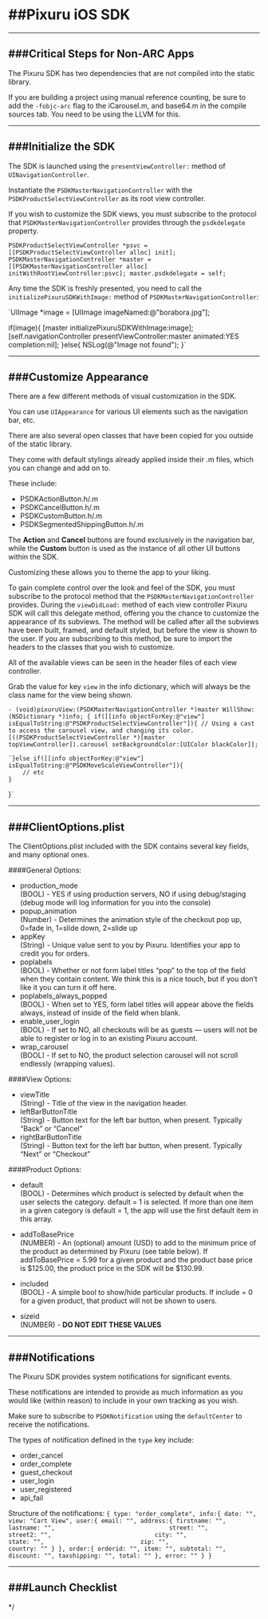 ##Pixuru iOS SDK
============
--------------------------------------
###Critical Steps for Non-ARC Apps
--------------------------------------

The Pixuru SDK has two dependencies that are not compiled into the static library.

If you are building a project using manual reference counting, be sure to add the `-fobjc-arc` flag to the iCarousel.m, and base64.m in the compile sources tab.
You need to be using the LLVM for this.

--------------------------------------
###Initialize the SDK
--------------------------------------

The SDK is launched using the `presentViewController:` method of `UINavigationController`.

Instantiate the `PSDKMasterNavigationController` with the `PSDKProductSelectViewController` as its root view controller.

If you wish to customize the SDK views, you must subscribe to the protocol that `PSDKMasterNavigationController` provides through the `psdkdelegate` property.

`PSDKProductSelectViewController *psvc = [[PSDKProductSelectViewController alloc] init];
PSDKMasterNavigationController *master = [[PSDKMasterNavigationController alloc] initWithRootViewController:psvc];
master.psdkdelegate = self;`

Any time the SDK is freshly presented, you need to call the `initializePixuruSDKWithImage:` method of `PSDKMasterNavigationController`:

`UIImage *image = [UIImage imageNamed:@"borabora.jpg"];
    
if(image){
    [master initializePixuruSDKWithImage:image];
    [self.navigationController presentViewController:master animated:YES completion:nil];
}else{
    NSLog(@"Image not found");
}`

--------------------------------------
###Customize Appearance
--------------------------------------

There are a few different methods of visual customization in the SDK.

You can use `UIAppearance` for various UI elements such as the navigation bar, etc.

There are also several open classes that have been copied for you outside of the static library.

They come with default stylings already applied inside their .m files, which you can change and add on to.

These include:

- PSDKActionButton.h/.m
- PSDKCancelButton.h/.m
- PSDKCustomButton.h/.m
- PSDKSegmentedShippingButton.h/.m

The **Action** and **Cancel** buttons are found exclusively in the navigation bar, while the **Custom** button is used as the instance of all other UI buttons within the SDK.

Customizing these allows you to theme the app to your liking.

To gain complete control over the look and feel of the SDK, you must subscribe to the protocol method that the `PSDKMasterNavigationController` provides. During the `viewDidLoad:` method of each view controller Pixuru SDK will call this delegate method, offering you the chance to customize the appearance of its subviews. The method will be called after all the subviews have been built, framed, and default styled, but before the view is shown to the user. If you are subscribing to this method, be sure to import the headers to the classes that you wish to customize.

All of the available views can be seen in the header files of each view controller.

Grab the value for key `view` in the info dictionary, which will always be the class name for the view being shown.

`- (void)pixuruView:(PSDKMasterNavigationController *)master WillShow:(NSDictionary *)info;
{
	if([[info objectForKey:@"view"] isEqualToString:@"PSDKProductSelectViewController"]){
		// Using a cast to access the carousel view, and changing its color.
        [((PSDKProductSelectViewController *)[master topViewController]).carousel setBackgroundColor:[UIColor blackColor]];`
        
    `}else if([[info objectForKey:@"view"] isEqualToString:@"PSDKMoveScaleViewController"]){
        // etc
    }
}`

--------------------------------------
###ClientOptions.plist
--------------------------------------

The ClientOptions.plist included with the SDK contains several key fields, and many optional ones.

####General Options:

* production_mode 			
    (BOOL)   - YES if using production servers, NO if using debug/staging (debug mode will log information for you into the console)
* popup_animation 			
    (Number) - Determines the animation style of the checkout pop up, 0=fade in, 1=slide down, 2=slide up
* appKey          			
    (String) - Unique value sent to you by Pixuru. Identifies your app to credit you for orders.	
* poplabels     				
    (BOOL)   - Whether or not form label titles “pop” to the top of the field when they contain content. We think this is a nice touch, but if you don’t like it you can turn it off here.	
* poplabels_always_popped		
    (BOOL)   - When set to YES, form label titles will appear above the fields always, instead of inside of the field when blank.
* enable_user_login			
    (BOOL)   - If set to NO, all checkouts will be as guests — users will not be able to register or log in to an existing Pixuru account.		
* wrap_carousel				
    (BOOL)   - If set to NO, the product selection carousel will not scroll endlessly (wrapping values).

####View Options:
			
* viewTitle					
    (String) - Title of the view in the navigation header.		
* leftBarButtonTitle			
    (String) - Button text for the left bar button, when present. Typically “Back” or “Cancel”		
* rightBarButtonTitle			
    (String) - Button text for the left bar button, when present. Typically “Next” or “Checkout”

####Product Options:

* default 					
    (BOOL)   - Determines which product is selected by default when the user selects the category. default = 1 is selected. If more than one item in a given category is default = 1, the app will use the first default item in this array.
			
* addToBasePrice				
    (NUMBER) - An (optional) amount (USD) to add to the minimum price of the product as determined by Pixuru (see table below). If addToBasePrice = 5.99 for a given product and the product base price is $125.00, the product price in the SDK will be $130.99.

* included 					
    (BOOL)   - A simple bool to show/hide particular products. If include = 0 for a given product, that product will not be shown to users.
			
* sizeid  					
    (NUMBER) - **DO NOT EDIT THESE VALUES**

--------------------------------------
###Notifications
--------------------------------------

The Pixuru SDK provides system notifications for significant events. 

These notifications are intended to provide as much information as you would like (within reason) to include in your own tracking as you wish. 

Make sure to subscribe to `PSDKNotification` using the `defaultCenter` to receive the notifications.

The types of notification defined in the `type` key include:

- order_cancel
- order_complete
- guest_checkout
- user_login
- user_registered
- api_fail

Structure of the notifications:
`{
    type: "order_complete",
    info:{
        date: "",
	view: "Cart View",
	user:{
	    email: "",
	    address:{
	        firstname: "",							           
                lastname: "",						        
                street: "",						
                street2: "",							
                city: "",							
                state: "",							
                zip: "",							
                country: ""
	    }
        },
        order:{
            orderid: "",
            item: "",
            subtotal: "",
	    discount: "",
	    taxshipping: "",
	    total: ""
        },
        error: ""
    }
}`

--------------------------------------
###Launch Checklist
--------------------------------------





*/
